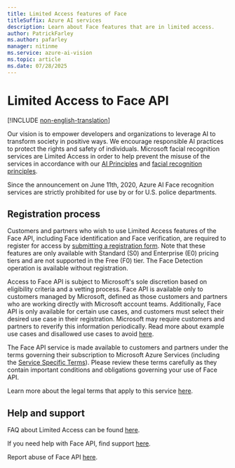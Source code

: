 ```yaml
---
title: Limited Access features of Face
titleSuffix: Azure AI services
description: Learn about Face features that are in limited access.
author: PatrickFarley
ms.author: pafarley
manager: nitinme
ms.service: azure-ai-vision
ms.topic: article
ms.date: 07/28/2025
---
```


# Limited Access to Face API

[!INCLUDE [non-english-translation](../includes/non-english-translation.md)]

Our vision is to empower developers and organizations to leverage AI to transform society in positive ways. We encourage responsible AI practices to protect the rights and safety of individuals. Microsoft facial recognition services are Limited Access in order to help prevent the misuse of the services in accordance with our [AI Principles](https://www.microsoft.com/ai/responsible-ai?SilentAuth=1&wa=wsignin1.0) and [facial recognition principles](https://blogs.microsoft.com/on-the-issues/2018/12/17/six-principles-to-guide-microsofts-facial-recognition-work/).

Since the announcement on June 11th, 2020, Azure AI Face recognition services are strictly prohibited for use by or for U.S. police departments.


## Registration process

Customers and partners who wish to use Limited Access features of the Face API, including Face identification and Face verification, are required to register for access by [submitting a registration form](https://aka.ms/facerecognition). Note that these features are only available with Standard (S0) and Enterprise (E0) pricing tiers and are not supported in the Free (F0) tier. The Face Detection operation is available without registration.

Access to Face API is subject to Microsoft's sole discretion based on eligibility criteria and a vetting process. Face API is available only to customers managed by Microsoft, defined as those customers and partners who are working directly with Microsoft account teams. Additionally, Face API is only available for certain use cases, and customers must select their desired use case in their registration. Microsoft may require customers and partners to reverify this information periodically. Read more about example use cases and disallowed use cases to avoid [here](../face/transparency-note.md).

The Face API service is made available to customers and partners under the terms governing their subscription to Microsoft Azure Services (including the [Service Specific Terms](https://aka.ms/MCAServiceSpecificTerms)). Please review these terms carefully as they contain important conditions and obligations governing your use of Face API.

Learn more about the legal terms that apply to this service [here](https://azure.microsoft.com/support/legal/).

## Help and support

FAQ about Limited Access can be found [here](/azure/ai-services/cognitive-services-limited-access/).

If you need help with Face API, find support [here](/azure/ai-services/cognitive-services-support-options).

Report abuse of Face API [here](https://aka.ms/reportabuse).
